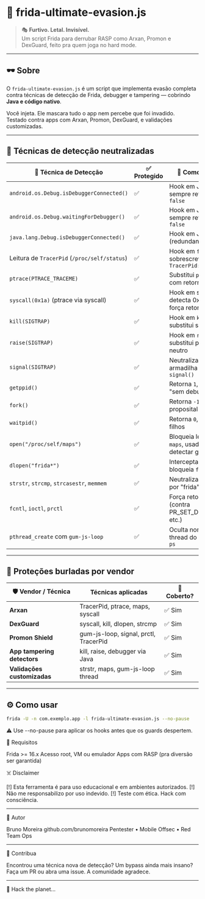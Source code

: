 # 🧨 frida-ultimate-evasion.js

> 🎭 **Furtivo. Letal. Invisível.**  
> Um script Frida para derrubar RASP como Arxan, Promon e DexGuard, feito pra quem joga no hard mode.

---

## 🕶️ Sobre

O `frida-ultimate-evasion.js` é um script que implementa evasão completa contra técnicas de detecção de Frida, debugger e tampering — cobrindo **Java e código nativo**.

Você injeta. Ele mascara tudo o app nem percebe que foi invadido.  
Testado contra apps com Arxan, Promon, DexGuard, e validações customizadas.

---

## 🧩 Técnicas de detecção neutralizadas

| 🎯 Técnica de Detecção                         | ✅ Protegido | 💉 Como é feito                                               |
|------------------------------------------------|-------------|---------------------------------------------------------------|
| `android.os.Debug.isDebuggerConnected()`       | ✅           | Hook em Java: sempre retorna `false`                          |
| `android.os.Debug.waitingForDebugger()`        | ✅           | Hook em Java: sempre retorna `false`                          |
| `java.lang.Debug.isDebuggerConnected()`        | ✅           | Hook em Java (redundante)                                     |
| Leitura de `TracerPid` (`/proc/self/status`)   | ✅           | Hook em `fgets()`, sobrescreve `TracerPid:\t0`                |
| `ptrace(PTRACE_TRACEME)`                       | ✅           | Substitui `ptrace()` com retorno `0`                          |
| `syscall(0x1a)` (ptrace via syscall)           | ✅           | Hook em syscall: detecta 0x1a e força retorno `0`             |
| `kill(SIGTRAP)`                                | ✅           | Hook em `kill`, substitui sinal por `0`                       |
| `raise(SIGTRAP)`                               | ✅           | Hook em `raise`, substitui por sinal neutro                  |
| `signal(SIGTRAP)`                              | ✅           | Neutraliza qualquer armadilha via `signal()`                  |
| `getppid()`                                     | ✅           | Retorna `1`, indicando "sem debugger pai"                     |
| `fork()`                                        | ✅           | Retorna `-1`, falha proposital                                |
| `waitpid()`                                     | ✅           | Retorna `0`, ignora filhos                                    |
| `open("/proc/self/maps")`                      | ✅           | Bloqueia leitura de `maps`, usada para detectar gadgets       |
| `dlopen("frida*")`                              | ✅           | Intercepta e bloqueia `frida*.so`                             |
| `strstr`, `strcmp`, `strcasestr`, `memmem`      | ✅           | Neutraliza buscas por "frida"                                 |
| `fcntl`, `ioctl`, `prctl`                       | ✅           | Força retorno `0` (contra PR_SET_DUMPABLE, etc.)              |
| `pthread_create` com `gum-js-loop`             | ✅           | Oculta nome da thread do Frida do `ps`                        |

---

## 🔐 Proteções burladas por vendor

| 🛡️ Vendor / Técnica           | Técnicas aplicadas                         | 🧨 Coberto? |
|-------------------------------|---------------------------------------------|------------|
| **Arxan**                     | TracerPid, ptrace, maps, syscall            | ✅ Sim     |
| **DexGuard**                  | syscall, kill, dlopen, strcmp               | ✅ Sim     |
| **Promon Shield**             | gum-js-loop, signal, prctl, TracerPid       | ✅ Sim     |
| **App tampering detectors**   | kill, raise, debugger via Java              | ✅ Sim     |
| **Validações customizadas**   | strstr, maps, gum-js-loop thread            | ✅ Sim     |

---

## ⚙️ Como usar

```bash
frida -U -n com.exemplo.app -l frida-ultimate-evasion.js --no-pause
```
⚠️ Use --no-pause para aplicar os hooks antes que os guards despertem.

🧠 Requisitos

Frida >= 16.x
Acesso root, VM ou emulador
Apps com RASP (pra diversão ser garantida)

☠️ Disclaimer

[!] Esta ferramenta é para uso educacional e em ambientes autorizados.
[!] Não me responsabilizo por uso indevido.
[!] Teste com ética. Hack com consciência.

---

👾 Autor

Bruno Moreira
github.com/brunomoreira
Pentester • Mobile Offsec • Red Team Ops

---

🧬 Contribua

Encontrou uma técnica nova de detecção? Um bypass ainda mais insano?
Faça um PR ou abra uma issue. A comunidade agradece.

---

🧨 Hack the planet...

